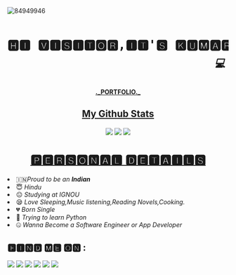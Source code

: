 ![84949946](https://user-images.githubusercontent.com/84949946/151274600-7c5d68c2-a515-4318-b7b2-3a0860469735.jpg)





<pre><h1 align="center">🅷🅸 🆅🅸🆂🅸🆃🅾🆁,🅸🆃'🆂 🅺🆄🅼🅰🆁 🆅🅸🅲🅺🆄!
                            <sub><b><i>💻 A Student but passionate in programming.</i></b></h1></sub></pre>


<p align="center">   <strong><a href="https://kumarvicku.ml">._PORTFOLIO._</a></strong> 
<h2 align="center"><u>My Github Stats</u></h2>


<p align="center">
 <img align="center" src="https://github-readme-stats.vercel.app/api?username=kumarvicku&count_private=true&show_icons=trueline_height=21&bg_color=0,EC6C6C,FFD479,FFFC79,73FA79&theme=graywhite">	
<img align="center" src="https://github-readme-stats.vercel.app/api/top-langs/?username=kumarvicku&layout=compact&bg_color=0,73FA79,73FDFF,7A81FF&theme=graywhite&langs_count=10&exclude_repo=kasweb,supremeFolio">

<img align="center" src="https://github-readme-streak-stats.herokuapp.com/?user=kumarvicku&theme=dracula">

</p>

<h1 align="center"><u>🅿🅴🆁🆂🅾🅽🅰🅻  🅳🅴🆃🅰🅸🅻🆂</u></h1>
<li> 🇮🇳<i>Proud to be an <b>Indian</b></i></li>
<li> 😇 <i>Hindu</i></li>
<li> 😐 <i>Studying at IGNOU</i></li>
<li> 😪 <i>Love Sleeping,Music listening,Reading Novels,Cooking.</i></li>
<li> 💔 <i>Born Single</i></li>
<li> 🐍 <i>Trying to learn Python</i></li>
<li> 🤐 <i>Wanna Become a Software Engineer or App Developer</i></li>

## 🅵🅸🅽🅳 🅼🅴 🅾🅽 :
<p align="left">
  <a href="https://github.com/kumarvicku"_blank"><img src="https://img.shields.io/badge/Github-kumarvicku-green?style=for-the-badge&logo=github"></a>
  <a href="https://www.instagram.com/v_for_vicku/" target="_blank"><img src="https://img.shields.io/badge/IG-%40v_for_vicku-red?style=for-the-badge&logo=instagram"></a>
  <a href="https://www.facebook.com/profile.php?id=100055525980457" target="_blank"><img src="https://img.shields.io/badge/Chat-Messenger-blue?style=for-the-badge&logo=facebook"></a>
  <a href="https://wa.me/+918409340413" target="_blank"><img src="https://img.shields.io/badge/WHATSAPP-%2325D366.svg?&style=for-the-badge&logo=whatsapp&logoColor=white"></a>
  <a href="https://www.twitter.com/v_for_vicku/" target="_blank"><img src="https://img.shields.io/badge/twitter-%231DA1F2.svg?&style=for-the-badge&logo=twitter&logoColor=white"></a>
  <a href="https://t.me/v_for_vicku" target="_blank"><img src="https://img.shields.io/badge/Telegram-blue?style=for-the-badge&logo=Telegram"/></a>
</p>

<!---
 is a ✨ special ✨ repository because its `README.md` (this file) appears on your GitHub profile.
You can click the Preview link to take a look at your changes.
--->
